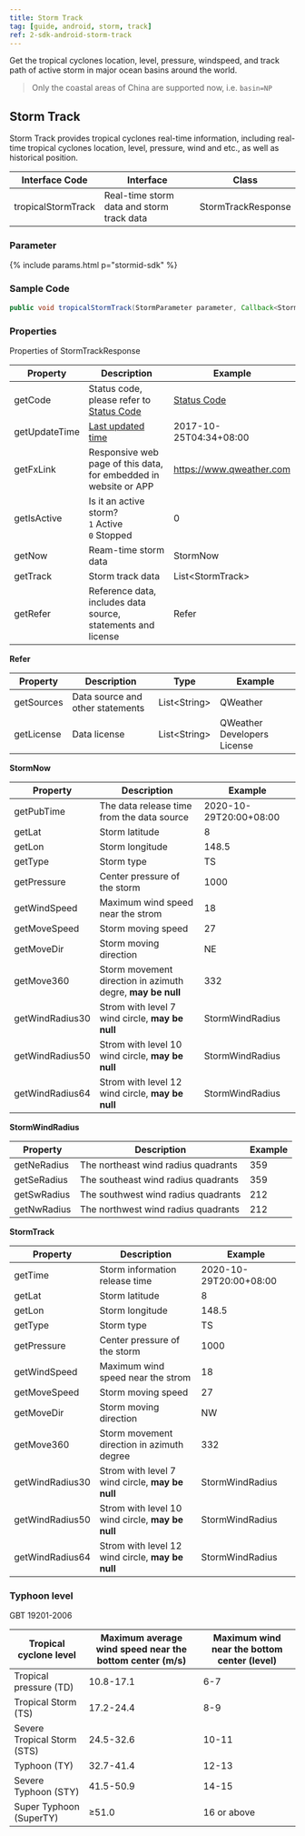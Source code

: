 ```yaml
---
title: Storm Track
tag: [guide, android, storm, track]
ref: 2-sdk-android-storm-track
---
```


Get the tropical cyclones location, level, pressure, windspeed, and track path of active storm in major ocean basins around the world.

>  Only the coastal areas of China are supported now, i.e. `basin=NP`

## Storm Track

Storm Track provides tropical cyclones real-time information, including real-time tropical cyclones location, level, pressure, wind and etc., as well as historical position.

| Interface Code| Interface          | Class  |
| -------- | ---------------- | ------- |
| tropicalStormTrack| Real-time storm data and storm track data  | StormTrackResponse |

### Parameter

{% include params.html p="stormid-sdk" %}

### Sample Code

```java
public void tropicalStormTrack(StormParameter parameter, Callback<StormTrackResponse> callback);
```

### Properties

Properties of StormTrackResponse

| Property            | Description     | Example                    |
| --------------- | -------- | ---------------------- |
| getCode         | Status code, please refer to [Status Code](/en/docs/resource/status-code/) | [Status Code](/docs/resource/status-code/)        |
| getUpdateTime | [Last updated time](/en/docs/resource/glossary/#update-time)  | 2017-10-25T04:34+08:00      |
| getFxLink |Responsive web page of this data, for embedded in website or APP  | https://www.qweather.com |
| getIsActive         | Is it an active storm?<br />`1` Active <br /> `0` Stopped | 0  |
| getNow | Ream-time storm data | StormNow |
| getTrack | Storm track data | List&lt;StormTrack&gt; |
| getRefer         | Reference data, includes data source, statements and license | Refer  |

**Refer**

| Property | Description  |  Type |  Example  |
| ---------- | ----------- | ------------------ | ------------ |
| getSources | Data source and other statements  | List&lt;String&gt; | QWeather     |
| getLicense | Data license      | List&lt;String&gt; | QWeather Developers License |


**StormNow**

| Property         | Description                                                                    | Example               |
| ------------ | ----------------------------------------------------- | -------------------- |
| getPubTime      | The data release time from the data source                                 | 2020-10-29T20:00+08:00 |
| getLat        | Storm latitude        | 8          |
| getLon       | Storm longitude                           |    148.5    |
| getType       | Storm type                        |    TS    |
| getPressure  | Center pressure of the storm                        |  1000 |
| getWindSpeed       | Maximum wind speed near the strom                       |  18    |
| getMoveSpeed       | Storm moving speed                   |   27   |
| getMoveDir       | Storm moving direction                      |    NE    |
| getMove360       | Storm movement direction in azimuth degre, **may be null**          |    332    |
| getWindRadius30       | Strom with level 7 wind circle, **may be null**         |    StormWindRadius    |
| getWindRadius50       | Strom with level 10 wind circle, **may be null**       |    StormWindRadius    |
| getWindRadius64       | Strom with level 12 wind circle, **may be null**     |    StormWindRadius    |


**StormWindRadius**

| Property         | Description                                                                    | Example               |
| ------------ | ----------------------------------------------------- | -------------------- |
| getNeRadius       | The northeast wind radius quadrants                    | 359|
| getSeRadius       | The southeast wind radius quadrants                    | 359                  |
| getSwRadius       | The southwest wind radius quadrants                   | 212                   |
| getNwRadius       | The northwest wind radius quadrants                    | 212                   |


**StormTrack**

| Property         | Description                                                                    | Example               |
| ------------ | ----------------------------------------------------- | -------------------- |
| getTime      | Storm information release time                                 | 2020-10-29T20:00+08:00 |
| getLat       | Storm latitude        | 8          |
| getLon       | Storm longitude                           |    148.5    |
| getType      | Storm type                        |    TS    |
| getPressure  | Center pressure of the storm                        |  1000 |
| getWindSpeed       | Maximum wind speed near the strom                       |  18    |
| getMoveSpeed       | Storm moving speed                   |   27   |
| getMoveDir       | Storm moving direction                      |    NW    |
| getMove360       | Storm movement direction in azimuth degree          |    332    |
| getWindRadius30       | Strom with level 7 wind circle, **may be null**         |    StormWindRadius    |
| getWindRadius50       | Strom with level 10 wind circle, **may be null**        |    StormWindRadius    |
| getWindRadius64       | Strom with level 12 wind circle, **may be null**     |    StormWindRadius    |


### Typhoon level

GBT 19201-2006

| Tropical cyclone level | Maximum average wind speed near the bottom center (m/s) | Maximum wind near the bottom center (level) |
| ------------------- | ----------------------------- | ------------------------ |
| Tropical pressure (TD) | 10.8-17.1 | 6-7 |
| Tropical Storm (TS) | 17.2-24.4 | 8-9 |
| Severe Tropical Storm (STS) | 24.5-32.6 | 10-11 |
| Typhoon (TY) | 32.7-41.4 | 12-13 |
| Severe Typhoon (STY) | 41.5-50.9 | 14-15 |
| Super Typhoon (SuperTY) | ≥51.0 | 16 or above |
